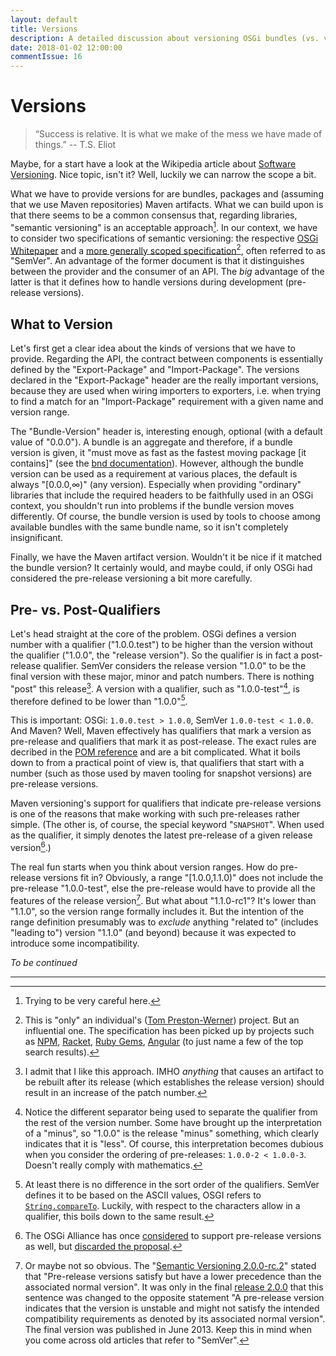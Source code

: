 ```yaml
---
layout: default
title: Versions
description: A detailed discussion about versioning OSGi bundles (vs. versioning Maven artifacts).
date: 2018-01-02 12:00:00
commentIssue: 16
---
```


# Versions

> “Success is relative. It is what we make of the mess we have made of things.”
> -- T.S. Eliot

Maybe, for a start have a look at the Wikipedia article about
[Software Versioning](https://en.wikipedia.org/wiki/Software_versioning).
Nice topic, isn't it? Well, luckily we can narrow the scope a bit.

What we have to provide versions for are bundles, packages and (assuming that
we use Maven repositories) Maven artifacts. What we can build upon is that there
seems to be a common consensus that, regarding libraries, "semantic versioning"
is an acceptable approach[^careful]. In our context, we have to consider
two specifications of semantic versioning: the respective 
[OSGi Whitepaper](https://www.osgi.org/wp-content/uploads/SemanticVersioning.pdf)
and a [more generally scoped specification](https://semver.org/)[^indiv], often
referred to as "SemVer". An advantage of the former document is that it
distinguishes between the provider and the consumer of an API. The *big* advantage
of the latter is that it defines how to handle versions during development
(pre-release versions).

[^careful]: Trying to be very careful here.

[^indiv]: This is "only" an individual's 
	([Tom Preston-Werner](https://tom.preston-werner.com/)) project. But an
	influential one. The specification has been picked up by projects such as 
	[NPM](https://docs.npmjs.com/getting-started/semantic-versioning),
	[Racket](https://docs.racket-lang.org/semver/index.html),
	[Ruby Gems](https://guides.rubygems.org/patterns/#semantic-versioning),
	[Angular](https://angularjs.blogspot.de/2016/10/versioning-and-releasing-angular.html)
	(to just name a few of the top search results).

## What to Version

Let's first get a clear idea about the kinds of versions that we have to provide. 
Regarding the API, the contract between components is essentially defined by
the "Export-Package" and "Import-Package". The versions declared in the
"Export-Package" header are the really important versions, because they are
used when wiring importers to exporters, i.e. when trying to find a match
for an "Import-Package" requirement with a given name and version range.

The "Bundle-Version" header is, interesting enough, optional (with a default
value of "0.0.0"). A bundle is an aggregate and therefore, if a bundle version
is given, it "must move as fast as the fastest moving package [it contains]" 
(see the [bnd documentation](https://bnd.bndtools.org/chapters/170-versioning.html)).
However, although the bundle version can be used as a requirement at various
places, the default is always "[0.0.0,&infin;)" (any version). Especially
when providing "ordinary" libraries that include the required headers to 
be faithfully used in an OSGi context, you shouldn't run into problems if 
the bundle version moves differently. Of course, the bundle version is used
by tools to choose among available bundles with the same bundle name, so
it isn't completely insignificant.

Finally, we have the Maven artifact version. Wouldn't it be nice if it matched
the bundle version? It certainly would, and maybe could, if only OSGi
had considered the pre-release versioning a bit more carefully.

## Pre- vs. Post-Qualifiers

Let's head straight at the core of the problem. OSGi defines a version number
with a qualifier ("1.0.0.test") to be higher than the version without the
qualifier ("1.0.0", the "release version"). So the qualifier is in fact a 
post-release qualifier. SemVer considers the release version 
"1.0.0" to be the final version with these major, minor and patch numbers. 
There is nothing "post" this release[^like]. A version with a qualifier, such as
"1.0.0-test"[^notice], is therefore defined to be lower than "1.0.0"[^qorder]. 

[^like]: I admit that I like this approach. IMHO *anything* that causes an artifact
	to be rebuilt after its release (which establishes the release version)
	should result in an increase of the patch number. 

This is important: OSGi: `1.0.0.test > 1.0.0`, SemVer `1.0.0-test < 1.0.0`. And Maven?
Well, Maven effectively has qualifiers that mark a version as pre-release and 
qualifiers that mark it as post-release. The exact rules are decribed in the
[POM reference](https://maven.apache.org/pom.html#Version_Order_Specification)
and are a bit complicated. What it boils down to from a practical point of view is,
that qualifiers that start with a number (such as those used by maven tooling for
snapshot versions) are pre-release versions.

Maven versioning's support for qualifiers that indicate pre-release versions 
is one of the reasons that make working with such pre-releases rather simple.
(The other is, of course, the special keyword "`SNAPSHOT`". When used as the qualifier, 
it simply denotes the latest pre-release of a given release version[^once].)

[^notice]: Notice the different separator being used to separate the qualifier
	from the rest of the version number. Some have brought up the interpretation
	of a "minus", so "1.0.0" is the release "minus" something, which clearly
	indicates that it is "less". Of course, this interpretation becomes dubious
	when you consider the ordering of pre-releases: `1.0.0-2 < 1.0.0-3`. Doesn't
	really comply with mathematics.

[^once]: The OSGi Alliance has once 
	[considered](https://web.archive.org/web/20130618191418/http://www.osgi.org/download/osgi-early-draft-2011-09.pdf)
	to support pre-release versions as well, but
	[discarded the proposal](https://blog.osgi.org/2012/03/)[^maybeBetter]. 

[^maybeBetter]: Maybe for the better, since it would have increased the mess.
	The attempt to define a version system that supports both pre- and
	post-release qualifiers (the use of "`.`" vs. "`-`" came in quite handy)
	made things rather complicated.

[^qorder]: At least there is no difference in the sort order of the qualifiers.
	SemVer defines it to be based on the ASCII values, OSGI refers to
	[`String.compareTo`](https://docs.oracle.com/javase/8/docs/api/java/lang/String.html#compareTo-java.lang.String-).
	Luckily, with respect to the characters allow in a qualifier, this boils down
	to the same result.

The real fun starts when you think about version ranges. How do pre-release
versions fit in? Obviously, a range "[1.0.0,1.1.0)" does not include the
pre-release "1.0.0-test", else the pre-release would have to provide
all the features of the release version[^orNot]. But what about 
"1.1.0-rc1"? It's lower than "1.1.0", so the version range formally
includes it. But the intention of the range definition presumably was to
*exclude* anything "related to" (includes "leading to") version "1.1.0" 
(and beyond) because it was expected to introduce some incompatibility.

[^orNot]: Or maybe not so obvious. The 
	"[Semantic Versioning 2.0.0-rc.2](https://semver.org/spec/v2.0.0-rc.2.html)"
	stated that "Pre-release versions satisfy but have a lower precedence than 
	the associated normal version". It was only in the final 
	[release 2.0.0](https://semver.org/spec/v2.0.0.html) that
	this sentence was changed to the opposite statement "A pre-release version 
	indicates that the version is unstable and might not satisfy the intended 
	compatibility requirements as denoted by its associated normal version".
	The final version was published in June 2013. Keep this in mind when you
	come across old articles that refer to "SemVer".

*To be continued*

---

